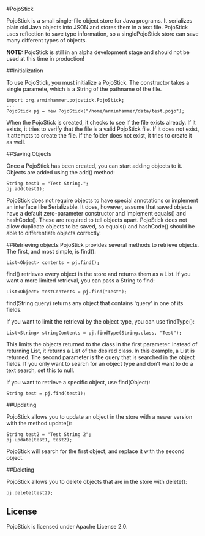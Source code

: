 #PojoStick

PojoStick is a small single-file object store for Java programs.  It serializes plain old Java objects into JSON
and stores them in a text file.  PojoStick uses reflection to save type information, so a singlePojoStick store 
can save many different types of objects.


**NOTE:** PojoStick is still in an alpha development stage and should not be used at this time in production!

##Initialization

To use PojoStick, you must initialize a PojoStick.  The constructor takes a single paramete, which is a String
of the pathname of the file.

    import org.arminhammer.pojostick.PojoStick;
    ...
    PojoStick pj = new PojoStick("/home/arminhammer/data/test.pojo");

When the PojoStick is created, it checks to see if the file exists already.  If it exists, it tries to verify that
the file is a valid PojoStick file.  If it does not exist, it attempts to create the file.  If the folder does not
exist, it tries to create it as well.

##Saving Objects

Once a PojoStick has been created, you can start adding objects to it.  Objects are added using the add() method:

    String test1 = "Test String.";
    pj.add(test1);

PojoStick does not require objects to have special annotations or implement an interface like Serializable.  It does,
however, assume that saved objects have a default zero-parameter constructor and implement equals() and hashCode().
These are required to tell objects apart.  PojoStick does not allow duplicate objects to be saved, so equals()
and hashCode() should be able to differentiate objects correctly.

##Retrieving objects
PojoStick provides several methods to retrieve objects.  The first, and most simple, is find():
    
    List<Object> contents = pj.find();

find() retrieves every object in the store and returns them as a List<Object>.  If you want a more limited retrieval,
you can pass a String to find:

    List<Object> testContents = pj.find("Test");

find(String query) returns any object that contains 'query' in one of its fields.

If you want to limit the retrieval by the object type, you can use findType():

    List<String> stringContents = pj.findType(String.class, "Test");

This limits the objects returned to the class in the first parameter.  Instead of returning List<Object>, it returns
a List of the desired class.  In this example, a List<String> is returned.  The second parameter is the query that
is searched in the object fields.  If you only want to search for an object type and don't want to do a text search,
set this to null.

If you want to retrieve a specific object, use find(Object):

    String test = pj.find(test1);

##Updating

PojoStick allows you to update an object in the store with a newer version with the method update():

    String test2 = "Test String 2";
    pj.update(test1, test2);

PojoStick will search for the first object, and replace it with the second object.

##Deleting

PojoStick allows you to delete objects that are in the store with delete():

    pj.delete(test2);

## License
PojoStick is licensed under Apache License 2.0.
